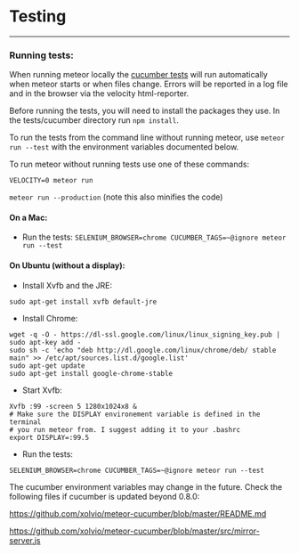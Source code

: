 # Testing
---------

### Running tests:

When running meteor locally the
[cucumber tests](https://github.com/xolvio/meteor-cucumber)
will run automatically when meteor starts or when files change.
Errors will be reported in a log file and in the browser via the velocity html-reporter.

Before running the tests, you will need to install the packages they use.
In the tests/cucumber directory run `npm install`.

To run the tests from the command line without running meteor, use ```meteor run --test```
with the environment variables documented below.

To run meteor without running tests use one of these commands:

```VELOCITY=0 meteor run```

```meteor run --production``` (note this also minifies the code)

#### On a Mac:
* Run the tests: ```SELENIUM_BROWSER=chrome CUCUMBER_TAGS=~@ignore meteor run --test```

#### On Ubuntu (without a display):
* Install Xvfb and the JRE: 
```
sudo apt-get install xvfb default-jre
```
* Install Chrome:
```
wget -q -O - https://dl-ssl.google.com/linux/linux_signing_key.pub | sudo apt-key add - 
sudo sh -c 'echo "deb http://dl.google.com/linux/chrome/deb/ stable main" >> /etc/apt/sources.list.d/google.list'
sudo apt-get update 
sudo apt-get install google-chrome-stable 
```
* Start Xvfb: 
```
Xvfb :99 -screen 5 1280x1024x8 &
# Make sure the DISPLAY environement variable is defined in the terminal
# you run meteor from. I suggest adding it to your .bashrc
export DISPLAY=:99.5
```
* Run the tests:
```
SELENIUM_BROWSER=chrome CUCUMBER_TAGS=~@ignore meteor run --test
```

The cucumber environment variables may change in the future.
Check the following files if cucumber is updated beyond 0.8.0:

https://github.com/xolvio/meteor-cucumber/blob/master/README.md

https://github.com/xolvio/meteor-cucumber/blob/master/src/mirror-server.js
